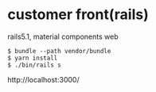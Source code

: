 # customer front(rails)

rails5.1, material components web

```
$ bundle --path vendor/bundle 
$ yarn install
$ ./bin/rails s
```

http://localhost:3000/
